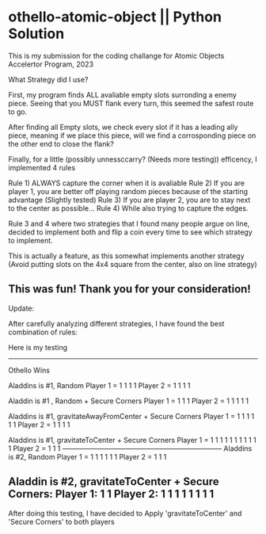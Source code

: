 # othello-atomic-object || Python Solution
 
This is my submission for the coding challange for Atomic Objects Accelertor Program, 2023

What Strategy did I use?

First, my program finds ALL avaliable empty slots surronding a enemy piece. Seeing that you MUST flank every turn, this seemed the safest route to go.

After finding all Empty slots, we check every slot if it has a leading ally piece, meaning if we place this piece, will we find a corrosponding piece on the other end to close the flank?

Finally, for a little (possibly unnessccarry? (Needs more testing)) efficency, I implemented 4 rules

Rule 1) ALWAYS capture the corner when it is avaliable
Rule 2) If you are player 1, you are better off playing random pieces because of the starting advantage (Slightly tested)
Rule 3) If you are player 2, you are to stay next to the center as possible...
Rule 4) While also trying to capture the edges.

Rule 3 and 4 where two strategies that I found many people argue on line, decided to implement both and flip a coin every time to see which strategy to implement. 

This is actually a feature, as this somewhat implements another strategy (Avoid putting slots on the 4x4 square from the center, also on line strategy)

This was fun! Thank you for your consideration!
-----------------------------------
Update:

After carefully analyzing different strategies, I have found the best combination of rules:

Here is my testing

----
Othello Wins

Aladdins is #1, Random
Player 1 = 1 1 1 1
Player 2 = 1 1 1 1

Aladdin is #1 ,  Random + Secure Corners
Player 1 = 1 1 1
Player 2 = 1 1 1 1 1

Aladdins is #1, gravitateAwayFromCenter + Secure Corners
Player 1 = 1 1 1 1 1 1
Player 2 = 1 1 1 1

Aladdins is #1, gravitateToCenter + Secure Corners
Player 1 = 1 1 1 1 1 1 1 1 1 1 1
Player 2 = 1 1 1
———————————————————————
Aladdins is #2, Random
Player 1 = 1 1 1 1 1 1
Player 2 = 1 1 1

Aladdin is #2, gravitateToCenter + Secure Corners:
Player 1: 1 1
Player 2: 1 1 1 1 1 1 1 1 
----

After doing this testing, I have decided to Apply 'gravitateToCenter' and 'Secure Corners' to both players


